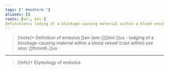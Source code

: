 ```yaml
---
tags: [" #medterm "]
aliases: []
roots: [en-, bol-]
definition:: loding of a blockage-causing material within a blood vessel
---
```

>[!note]+ Definition of embolus
>[[en-|em-]][[bol-]]us - lodging of a blockage-causing material within a blood vessel (cast within)
>*see also: [[thromb-]]us*
___
>[!info]+ Etymology of embolus

